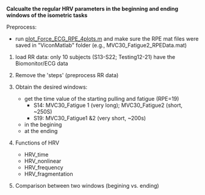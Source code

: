 **Calcualte the regular HRV parameters in the beginning and ending windows of the isometric tasks**

Preprocess:
  - run [plot_Force_ECG_RPE_4plots.m](plot_Force_ECG_RPE_4plots.m) and make sure the RPE mat files were saved in "ViconMatlab" folder (e.g., MVC30_Fatigue2_RPEData.mat)


1. load RR data: only 10 subjects (S13-S22; Testing12-21) have the Biomonitor/ECG data

2. Remove the 'steps' (preprocess RR data)

3. Obtain the desired windows:
   - get the time value of the starting pulling and fatigue (RPE=19)
     - S14: MVC30_Fatigue 1 (very long); MVC30_Fatigue2 (short, ~250S)
	 - S19: MVC30_Fatigue1 &2 (very short, ~200s)
   - in the begining
   - at the ending
   
4. Functions of HRV 
   - HRV_time   
   - HRV_nonlinear   
   - HRV_frequency
   - HRV_fragmentation
   
 5. Comparison between two windows (begining vs. ending)


  
